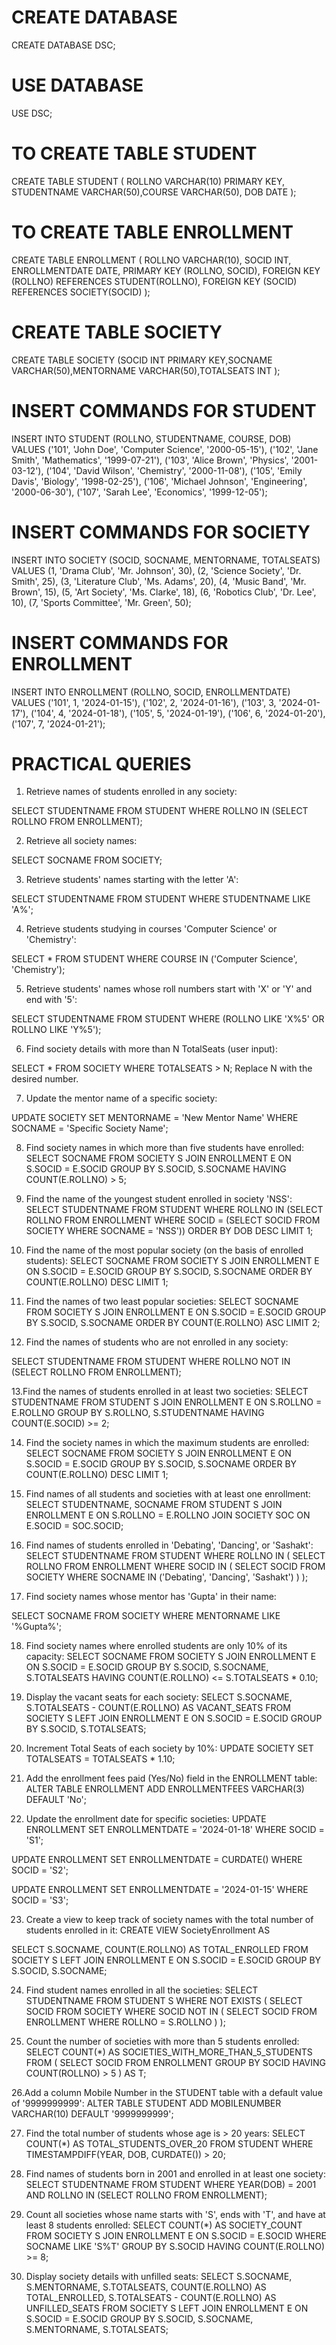# CREATE DATABASE
CREATE DATABASE DSC;

# USE DATABASE
USE  DSC;



# TO CREATE TABLE STUDENT 
CREATE TABLE STUDENT ( ROLLNO VARCHAR(10) PRIMARY KEY, STUDENTNAME VARCHAR(50),COURSE VARCHAR(50), DOB DATE  );

# TO CREATE TABLE ENROLLMENT
CREATE TABLE ENROLLMENT (
ROLLNO VARCHAR(10),
SOCID INT,
ENROLLMENTDATE DATE,
PRIMARY KEY (ROLLNO, SOCID),
FOREIGN KEY (ROLLNO) REFERENCES STUDENT(ROLLNO),
FOREIGN KEY (SOCID) REFERENCES SOCIETY(SOCID) );

# CREATE TABLE SOCIETY
CREATE TABLE SOCIETY (SOCID INT PRIMARY KEY,SOCNAME VARCHAR(50),MENTORNAME VARCHAR(50),TOTALSEATS INT );

# INSERT COMMANDS FOR STUDENT 
 INSERT INTO STUDENT (ROLLNO, STUDENTNAME, COURSE, DOB) 
 VALUES 
  ('101', 'John Doe', 'Computer Science', '2000-05-15'),
  ('102', 'Jane Smith', 'Mathematics', '1999-07-21'),
  ('103', 'Alice Brown', 'Physics', '2001-03-12'),
  ('104', 'David Wilson', 'Chemistry', '2000-11-08'),
  ('105', 'Emily Davis', 'Biology', '1998-02-25'),
  ('106', 'Michael Johnson', 'Engineering', '2000-06-30'),
  ('107', 'Sarah Lee', 'Economics', '1999-12-05');

# INSERT COMMANDS FOR SOCIETY
INSERT INTO SOCIETY (SOCID, SOCNAME, MENTORNAME, TOTALSEATS) 
 VALUES 
 (1, 'Drama Club', 'Mr. Johnson', 30),
 (2, 'Science Society', 'Dr. Smith', 25),
 (3, 'Literature Club', 'Ms. Adams', 20),
 (4, 'Music Band', 'Mr. Brown', 15),
 (5, 'Art Society', 'Ms. Clarke', 18),
 (6, 'Robotics Club', 'Dr. Lee', 10),
 (7, 'Sports Committee', 'Mr. Green', 50);

# INSERT COMMANDS FOR ENROLLMENT 
INSERT INTO ENROLLMENT (ROLLNO, SOCID, ENROLLMENTDATE) 
VALUES 
('101', 1, '2024-01-15'),
('102', 2, '2024-01-16'),
('103', 3, '2024-01-17'),
('104', 4, '2024-01-18'),
('105', 5, '2024-01-19'),
('106', 6, '2024-01-20'),
('107', 7, '2024-01-21');


# PRACTICAL QUERIES #

1. Retrieve names of students enrolled in any society:

SELECT STUDENTNAME 
FROM STUDENT 
WHERE ROLLNO IN (SELECT ROLLNO FROM ENROLLMENT);

2. Retrieve all society names:

SELECT SOCNAME FROM SOCIETY;

3. Retrieve students' names starting with the letter 'A':

SELECT STUDENTNAME 
FROM STUDENT 
WHERE STUDENTNAME LIKE 'A%';

4. Retrieve students studying in courses 'Computer Science' or 'Chemistry':

SELECT * 
FROM STUDENT 
WHERE COURSE IN ('Computer Science', 'Chemistry');

5. Retrieve students' names whose roll numbers start with 'X' or 'Y' and end with '5':

SELECT STUDENTNAME 
FROM STUDENT 
WHERE (ROLLNO LIKE 'X%5' OR ROLLNO LIKE 'Y%5');

6. Find society details with more than N TotalSeats (user input):

SELECT * 
FROM SOCIETY 
WHERE TOTALSEATS > N;
Replace N with the desired number.

7. Update the mentor name of a specific society:

UPDATE SOCIETY 
SET MENTORNAME = 'New Mentor Name' 
WHERE SOCNAME = 'Specific Society Name';


8. Find society names in which more than five students have enrolled:
SELECT SOCNAME 
FROM SOCIETY S 
JOIN ENROLLMENT E ON S.SOCID = E.SOCID 
GROUP BY S.SOCID, S.SOCNAME 
HAVING COUNT(E.ROLLNO) > 5;

9. Find the name of the youngest student enrolled in society 'NSS':
SELECT STUDENTNAME 
FROM STUDENT 
WHERE ROLLNO IN (SELECT ROLLNO FROM ENROLLMENT WHERE SOCID = (SELECT SOCID FROM SOCIETY WHERE SOCNAME = 'NSS')) 
ORDER BY DOB DESC 
LIMIT 1;

10. Find the name of the most popular society (on the basis of enrolled students):
SELECT SOCNAME 
FROM SOCIETY S 
JOIN ENROLLMENT E ON S.SOCID = E.SOCID 
GROUP BY S.SOCID, S.SOCNAME 
ORDER BY COUNT(E.ROLLNO) DESC 
LIMIT 1;

11. Find the names of two least popular societies:
SELECT SOCNAME 
FROM SOCIETY S 
JOIN ENROLLMENT E ON S.SOCID = E.SOCID 
GROUP BY S.SOCID, S.SOCNAME 
ORDER BY COUNT(E.ROLLNO) ASC 
LIMIT 2;

12. Find the names of students who are not enrolled in any society:

SELECT STUDENTNAME 
FROM STUDENT 
WHERE ROLLNO NOT IN (SELECT ROLLNO FROM ENROLLMENT);

13.Find the names of students enrolled in at least two societies:
SELECT STUDENTNAME 
FROM STUDENT S 
JOIN ENROLLMENT E ON S.ROLLNO = E.ROLLNO 
GROUP BY S.ROLLNO, S.STUDENTNAME 
HAVING COUNT(E.SOCID) >= 2;

14. Find the society names in which the maximum students are enrolled:
SELECT SOCNAME 
FROM SOCIETY S 
JOIN ENROLLMENT E ON S.SOCID = E.SOCID 
GROUP BY S.SOCID, S.SOCNAME 
ORDER BY COUNT(E.ROLLNO) DESC 
LIMIT 1;

15. Find names of all students and societies with at least one enrollment:
SELECT STUDENTNAME, SOCNAME 
FROM STUDENT S 
JOIN ENROLLMENT E ON S.ROLLNO = E.ROLLNO 
JOIN SOCIETY SOC ON E.SOCID = SOC.SOCID;

16. Find names of students enrolled in 'Debating', 'Dancing', or 'Sashakt':
SELECT STUDENTNAME 
FROM STUDENT 
WHERE ROLLNO IN (
    SELECT ROLLNO 
    FROM ENROLLMENT 
    WHERE SOCID IN (
        SELECT SOCID 
        FROM SOCIETY 
        WHERE SOCNAME IN ('Debating', 'Dancing', 'Sashakt')
    )
);

17. Find society names whose mentor has 'Gupta' in their name:

SELECT SOCNAME 
FROM SOCIETY 
WHERE MENTORNAME LIKE '%Gupta%';

18. Find society names where enrolled students are only 10% of its capacity:
SELECT SOCNAME 
FROM SOCIETY S 
JOIN ENROLLMENT E ON S.SOCID = E.SOCID 
GROUP BY S.SOCID, S.SOCNAME, S.TOTALSEATS 
HAVING COUNT(E.ROLLNO) <= S.TOTALSEATS * 0.10;

19. Display the vacant seats for each society:
SELECT S.SOCNAME, S.TOTALSEATS - COUNT(E.ROLLNO) AS VACANT_SEATS
FROM SOCIETY S
LEFT JOIN ENROLLMENT E ON S.SOCID = E.SOCID
GROUP BY S.SOCID, S.TOTALSEATS;

20. Increment Total Seats of each society by 10%:
UPDATE SOCIETY 
SET TOTALSEATS = TOTALSEATS * 1.10;

21. Add the enrollment fees paid (Yes/No) field in the ENROLLMENT table:
ALTER TABLE ENROLLMENT 
ADD ENROLLMENTFEES VARCHAR(3) DEFAULT 'No';

22. Update the enrollment date for specific societies:
UPDATE ENROLLMENT 
SET ENROLLMENTDATE = '2024-01-18' 
WHERE SOCID = 'S1';

UPDATE ENROLLMENT 
SET ENROLLMENTDATE = CURDATE() 
WHERE SOCID = 'S2';

UPDATE ENROLLMENT 
SET ENROLLMENTDATE = '2024-01-15' 
WHERE SOCID = 'S3';


23. Create a view to keep track of society names with the total number of students enrolled in it:
CREATE VIEW SocietyEnrollment AS

SELECT S.SOCNAME, COUNT(E.ROLLNO) AS TOTAL_ENROLLED
FROM SOCIETY S
LEFT JOIN ENROLLMENT E ON S.SOCID = E.SOCID
GROUP BY S.SOCID, S.SOCNAME;

24. Find student names enrolled in all the societies:
SELECT STUDENTNAME 
FROM STUDENT S
WHERE NOT EXISTS (
    SELECT SOCID 
    FROM SOCIETY 
    WHERE SOCID NOT IN (
        SELECT SOCID 
        FROM ENROLLMENT 
        WHERE ROLLNO = S.ROLLNO
    )
);


25. Count the number of societies with more than 5 students enrolled:
SELECT COUNT(*) AS SOCIETIES_WITH_MORE_THAN_5_STUDENTS
FROM (
    SELECT SOCID 
    FROM ENROLLMENT 
    GROUP BY SOCID 
    HAVING COUNT(ROLLNO) > 5
) AS T;

26.Add a column Mobile Number in the STUDENT table with a default value of '9999999999':
ALTER TABLE STUDENT 
ADD MOBILENUMBER VARCHAR(10) DEFAULT '9999999999';


27. Find the total number of students whose age is > 20 years:
SELECT COUNT(*) AS TOTAL_STUDENTS_OVER_20 
FROM STUDENT 
WHERE TIMESTAMPDIFF(YEAR, DOB, CURDATE()) > 20;

28. Find names of students born in 2001 and enrolled in at least one society:
SELECT STUDENTNAME 
FROM STUDENT 
WHERE YEAR(DOB) = 2001 
AND ROLLNO IN (SELECT ROLLNO FROM ENROLLMENT);



29. Count all societies whose name starts with 'S', ends with 'T', and have at least 8 students enrolled:
SELECT COUNT(*) AS SOCIETY_COUNT 
FROM SOCIETY S
JOIN ENROLLMENT E ON S.SOCID = E.SOCID
WHERE SOCNAME LIKE 'S%T'
GROUP BY S.SOCID 
HAVING COUNT(E.ROLLNO) >= 8;

30. Display society details with unfilled seats:
SELECT S.SOCNAME, S.MENTORNAME, S.TOTALSEATS, COUNT(E.ROLLNO) AS TOTAL_ENROLLED, 
       S.TOTALSEATS - COUNT(E.ROLLNO) AS UNFILLED_SEATS
FROM SOCIETY S
LEFT JOIN ENROLLMENT E ON S.SOCID = E.SOCID
GROUP BY S.SOCID, S.SOCNAME, S.MENTORNAME, S.TOTALSEATS;













